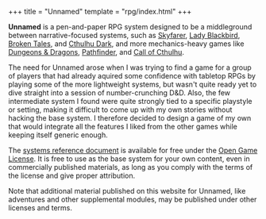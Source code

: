 +++
title = "Unnamed"
template = "rpg/index.html"
+++

**Unnamed** is a pen-and-paper RPG system designed to be a middleground between narrative-focused systems, such as [Skyfarer], [Lady Blackbird], [Broken Tales], and [Cthulhu Dark], and more mechanics-heavy games like [Dungeons & Dragons], [Pathfinder], and [Call of Cthulhu].

The need for Unnamed arose when I was trying to find a game for a group of players that had already aquired some confidence with tabletop
RPGs by playing some of the more lightweight systems, but wasn't quite ready yet to dive straight into a session of number-crunching D&D.
Also, the few intermediate system I found were quite strongly tied to a specific playstyle or setting, making it difficult to come up
with my own stories without hacking the base system. I therefore decided to design a game of my own that would integrate all the features I liked from the other games while keeping itself generic enough.

The [systems reference document] is available for free under the [Open Game License]. It is free to use as the base system for your own content, even in commercially published materials, as long as you comply with the terms of the license and give proper attribution.

Note that additional material published on this website for Unnamed, like adventures and other supplemental modules, may be published under
other licenses and terms.

[Skyfarer]: https://failbetter-games.itch.io/skyfarer
[Lady Blackbird]: https://ladyblackbird.org
[Broken Tales]: https://www.theworldanvil.com/projects/broken-tales/?lang=en
[Cthulhu Dark]: https://thievesoftime.bigcartel.com/product/cthulhu-dark-pdf
[Dungeons & Dragons]: https://dnd.wizards.com/
[Pathfinder]: https://paizo.com/pathfinder
[Call of Cthulhu]: https://www.chaosium.com/call-of-cthulhu-rpg/

[systems reference document]: @/unnamed/srd.md
[Open Game License]: @/ogl.md
